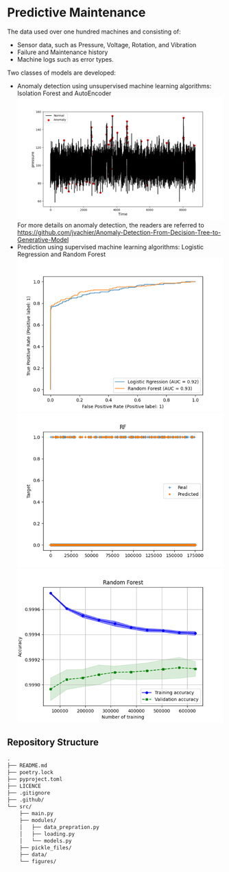 # Predictive Maintenance

The data used over one hundred machines and consisting of:
- Sensor data, such as Pressure, Voltage, Rotation, and Vibration
- Failure and Maintenance history
- Machine logs such as error types.

Two classes of models are developed:
- Anomaly detection using unsupervised machine learning algorithms: Isolation Forest and AutoEncoder
![plot](./src/figures/anomaly_isolation_forest.png)
For more details on anomaly detection, the readers are referred to https://github.com/jvachier/Anomaly-Detection-From-Decision-Tree-to-Generative-Model
- Prediction using supervised machine learning algorithms: Logistic Regression and Random Forest
![plot](./src/figures/roc_curves.png)
![plot](./src/figures/predictions.png)
![plot](./src/figures/accuracy_Random_Forest.png)

## Repository Structure

    .
    ├── README.md 
    ├── poetry.lock
    ├── pyproject.toml
    ├── LICENCE
    ├── .gitignore
    ├── .github/
    └── src/                   
        ├── main.py         
        ├── modules/
        │   ├── data_prepration.py
        │   ├── loading.py
        │   └── models.py
        ├── pickle_files/
        ├── data/
        └── figures/ 


            
